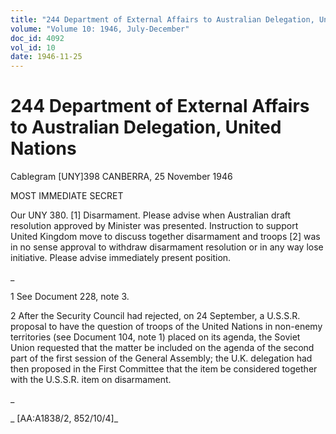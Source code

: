 ```yaml
---
title: "244 Department of External Affairs to Australian Delegation, United Nations"
volume: "Volume 10: 1946, July-December"
doc_id: 4092
vol_id: 10
date: 1946-11-25
---
```


# 244 Department of External Affairs to Australian Delegation, United Nations

Cablegram [UNY]398 CANBERRA, 25 November 1946

MOST IMMEDIATE SECRET

Our UNY 380. [1] Disarmament. Please advise when Australian draft resolution approved by Minister was presented. Instruction to support United Kingdom move to discuss together disarmament and troops [2] was in no sense approval to withdraw disarmament resolution or in any way lose initiative. Please advise immediately present position.

_

1 See Document 228, note 3.

2 After the Security Council had rejected, on 24 September, a U.S.S.R. proposal to have the question of troops of the United Nations in non-enemy territories (see Document 104, note 1) placed on its agenda, the Soviet Union requested that the matter be included on the agenda of the second part of the first session of the General Assembly; the U.K. delegation had then proposed in the First Committee that the item be considered together with the U.S.S.R. item on disarmament.

_

_ [AA:A1838/2, 852/10/4]_
